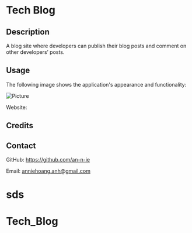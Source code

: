 # Tech Blog

## Description

A blog site where developers can publish their blog posts and comment on other developers’ posts.

## Usage

The following image shows the application's appearance and functionality:

![Picture](./Assets/Weather-Dashboard.png)

Website: 

## Credits



## Contact

GitHub: https://github.com/an-n-ie

Email: anniehoang.anh@gmail.com
# sds
# Tech_Blog
